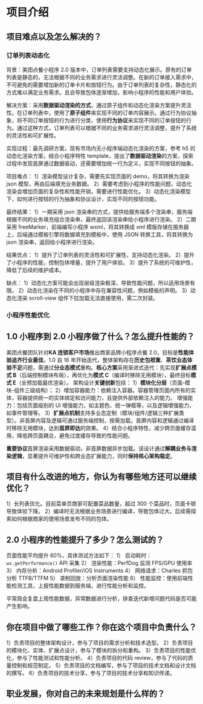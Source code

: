 # 项目介绍

## 项目难点以及怎么解决的？

### 订单列表动态化

背景：美团点餐小程序 2.0 版本中，订单列表需要支持动态化展示。原有的订单列表是静态的，无法根据不同的业务需求进行灵活调整。在新的订单接入需求中，不可避免的需要增加新的订单卡片和按钮行为。由于订单列表的复杂性，静态化的方式难以满足业务需求。且会导致包体逐渐增加，影响小程序的性能和用户体验。

解决方案：采用**数据驱动渲染的方式**，通过原子组件和动态化渲染方案提升灵活性。在订单列表中，使用了**原子组件**来实现不同的订单内容展示。通过行为协议抽象，将不同订单按钮的行为进行分类，使用**行为协议**来实现不同的订单按钮的行为。通过这种方式，订单列表可以根据不同的业务需求进行灵活调整，提升了系统的灵活性和可扩展性。

实现过程：最先调研方案，现有市场内无小程序端动态化渲染的方案，参考 h5 的动态化渲染方案，结合小程序特性 template，提出了**数据驱动渲染**的方案，探索过程中发现首屏通过数据驱动，还需要增加统一行为定义，实现不同按钮的抽象。

项目难点：
1）渲染模型设计复杂，需要先实现页面的 demo，将其转换为渲染 json 模型，再由后端填充业务数据。
2）需要考虑到小程序的性能问题，动态化渲染会增加页面的复杂性和性能开销，需要进行性能优化。
3）动态化渲染模型下，如何进行按钮的行为抽象和协议设计，实现不同的按钮功能。

最终结果：
1）一期采用 json 渲染串的方式，提供给服务端多个渲染串，服务端根据不同的业务填充组合渲染串，最终返回该渲染串给小程序进行渲染。
2）二期采用 freeMarker，前端编写小程序 wxml，将其转换成 xml 模版存储在服务器上，后端通过模板引擎将数据填充到模板中，使用 JSON 转换工具，将其转换为 json 渲染串，返回给小程序进行渲染。

结果优点：
1）提升了订单列表的灵活性和可扩展性，支持动态化渲染。
2）提升了小程序的性能，控制包体增量，提升了用户体验。
3）提升了系统的可维护性，降低了后续的维护成本。

缺点：
1）动态化方案可能会出现层级渲染极深，导致性能问题，所以适用场景有限。
2）动态化渲染在不同的小程序中存在兼容性问题，例如模板的声明。
3）动态化渲染 scroll-view 组件下拉加载无法直接使用，需二次封装。

### 小程序性能优化

## 1.0 小程序到 2.0 小程序做了什么？怎么提升性能的？

美团点餐团队针对**KA 连锁客户市场**推出商家品牌小程序点餐 2.0，目标是**性能体验追齐行业最佳**。1.0 自 16 年开始迭代，整体架构存在**历史包袱重**、**茶饮业态体验不足**问题，需通过**分业态模式**重构。**核心方案**采用渐进式迭代：先实现**扩展点模式 B**（后端控制模块布局），再优化为**模式 C**（编译时移除无用模块），最终目标**模式 E**（全预加载最优渲染）。
架构设计**关键创新**包括：
1）**模块化分层**（页面-模块-组件三级结构）；
2）增加容器能力：依赖注入容器。容器管理页面内所有的实体，容器提供统一的实体绑定和访问能力，且提供外部依赖注入的能力。
增强能力：包括页面级别的 UI 增强能力，如主题色、统一弹框等，以及逻辑增强能力，如事件管理等。
3）**扩展点机制**支持多业态定制（模块/组件/逻辑三种扩展类型）。非首屏内容及逻辑可通过服务端控制，按需加载。首屏内容和逻辑通过编译时移除无用模块，达到**首屏即达**的效果。
4）结合小程序特性，减少跨页面缓存滥用，降低跨页面耦合，避免过度缓存导致的性能问题。

**重要协议**首屏渲染采用数据驱动，非首屏数据异步加载。该设计通过**解耦业务与渲染逻辑**，显著提升可维护性和跨业态扩展能力，同时**保持核心架构稳定**。

## 项目有什么改进的地方，你认为有哪些地方还可以继续优化？

1）长列表优化。目前菜单页商家可配置菜品数量，超过 300 个菜品时，页面卡顿导致体验下降。
2）编译时无法根据业务场景进行编译，导致包体过大。后续需探索如何根据商家的使用场景发布不同的包体。

## 2.0 小程序的性能提升了多少？怎么测试的？

页面性能平均提升 60%，具体测试方法如下：
1） 启动耗时：`wx.getPerformance()` API 采集
2） 渲染性能：PerfDog 监测 FPS/GPU 使用率
3） 内存分析：Android Profiler/iOS Instruments
4） 网络请求：Charles 抓包分析 TTFB/TTFM
5） 录制回放：分析页面渲染性能
6） 性能监控：使用前端性能检测工具，上报性能数据到服务端，进行性能分析和监控。

平常周会复盘上周性能数据，异常数据进行分析，排查迭代新增问题代码是否可能产生影响。

## 你在项目中做了哪些工作？你在这个项目中负责什么？

1）负责项目的整体架构设计，参与了项目的需求分析和技术选型。
2）负责项目的模块化、实体、扩展点设计，参与了模块的拆分和重构。
3）负责项目的性能优化，参与了性能测试和性能分析。
4）负责项目的代码 review，参与了代码的质量控制和规范制定。
5）负责项目的文档编写，参与了项目的技术文档和设计文档的撰写。
6）负责项目的技术分享，参与了项目的技术分享和知识传递。

## 职业发展，你对自己的未来规划是什么样的？
